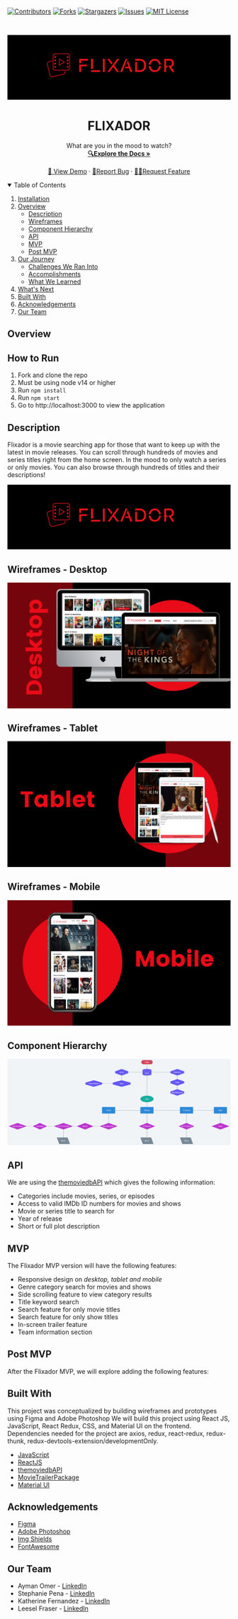 ###

[![Contributors][contributors-shield]][contributors-url]
[![Forks][forks-shield]][forks-url]
[![Stargazers][stars-shield]][stars-url]
[![Issues][issues-shield]][issues-url]
[![MIT License][license-shield]][license-url]

<!-- PROJECT LOGO -->
<br />
<p align="center">
  <a href="https://github.com/stephp23/flixador-react-redux-app">
    <img src="src\images\banner.png" alt="Logo">
  </a>

  <h1 align="center">FLIXADOR</h1>

  <p align="center">
    What are you in the mood to watch?
    <br />
    <a href="https://github.com/stephp23/flixador-react-redux-app"><strong>🔍Explore the Docs »</strong></a>
    <br />
    <br />
    <a href="">👀 View Demo</a>
    ·
    <a href="https://github.com/stephp23/flixador-react-redux-app">🐛Report Bug</a>
    ·
    <a href="https://github.com/stephp23/flixador-react-redux-app">✍🏽Request Feature</a>
  </p>
</p>

<!-- TABLE OF CONTENTS -->
<details open="open">
  <summary>Table of Contents</summary>
  <ol>
    <li>
      <a href="#installation">Installation</a>
      <li>
      <a href="#overview">Overview</a>
      <ul>
        <li><a href="#description">Description</a></li>
         <li><a href="#wireframes">Wireframes</a></li>
         <li><a href="#component-hierarchy">Component Hierarchy</a></li>
         <li><a href="#api">API</a></li>
         <li><a href="#mvp">MVP</a></li>
         <li><a href="#post-mvp">Post MVP</a></li>
      </ul>
    </li>
    <li>
      <a href="#our-journey">Our Journey</a>
      <ul>
        <li><a href="#challenges-we-ran-into">Challenges We Ran Into</a></li>
        <li><a href="#accomplishments">Accomplishments</a></li>
        <li><a href="#what-we-learned">What We Learned</a></li>
      </ul>
    </li>
    <li><a href="#whats-next">What's Next</a></li>
    <li><a href="#built-with">Built With</a></li>
    <li><a href="#acknowledgements">Acknowledgements</a></li>
    <li><a href="#our-team">Our Team</a></li>
  </ol>
</details>

<!-- ABOUT THE PROJECT -->

## Overview

## How to Run

1. Fork and clone the repo
2. Must be using node v14 or higher
3. Run `npm install`
4. Run `npm start`
5. Go to http://localhost:3000 to view the application

## Description

Flixador is a movie searching app for those that want to keep up with the latest in movie releases. You can scroll through hundreds of movies and series titles right from the home screen. In the mood to only watch a series or only movies. You can also browse through hundreds of titles and their descriptions!

 <a href="https://github.com/stephp23/flixador-react-redux-app">
    <img src="src\images\banner.png" alt="Logo">
  </a>

## Wireframes - Desktop

<a href="https://github.com/stephp23/flixador-react-redux-app">
    <img src="src\images\desktop.png" alt="Logo">
  </a>
 
 ## Wireframes - Tablet

 <a href="https://github.com/stephp23/flixador-react-redux-app">
    <img src="src\images\tablet.png" alt="Logo">
  </a>

## Wireframes - Mobile

  <a href="https://github.com/stephp23/flixador-react-redux-app">
    <img src="src\images\mobile.png" alt="Logo">
  </a>

## Component Hierarchy

<a href="https://github.com/stephp23/flixador-react-redux-app">
  <img src="src/images/componenthierarchy.png" alt="ComponentHierachy">
  </a>

## API

We are using the [themoviedbAPI](https://www.themoviedb.org/documentation/api) which gives the following information:

- Categories include movies, series, or episodes
- Access to valid IMDb ID numbers for movies and shows
- Movie or series title to search for
- Year of release
- Short or full plot description 


## MVP

The Flixador MVP version will have the following features:

- Responsive design on _desktop, tablet and mobile_
- Genre category search for movies and shows
- Side scrolling feature to view category results
- Title keyword search 
- Search feature for only movie titles
- Search feature for only show titles
- In-screen trailer feature
- Team information section


## Post MVP

After the Flixador MVP, we will explore adding the following features:



<!-- BUILT WITH -->

## Built With

This project was conceptualized by building wireframes and prototypes using Figma and Adobe Photoshop We will build this project using React JS, JavaScript, React Redux, CSS, and Material UI on the frontend. Dependencies needed for the project are axios, redux, react-redux, redux-thunk, redux-devtools-extension/developmentOnly. 


- [JavaScript](https://javascript.com)
- [ReactJS](https://reactjs.org)
- [themoviedbAPI](https://www.themoviedb.org/documentation/api)
- [MovieTrailerPackage](https://www.npmjs.com/package/movie-trailer)
- [Material UI](https://material-ui.com/)

<!-- ACKNOWLEDGEMENTS -->

## Acknowledgements

- [Figma](https://www.figma.com/)
- [Adobe Photoshop](https://www.adobe.com/products/photoshop.html)
- [Img Shields](https://shields.io)
- [FontAwesome](https://fontawesome.com/)

<!-- CONTACT -->

## Our Team

- Ayman Omer - [LinkedIn](https://www.linkedin.com/in/ayman-omer-b2429b1ab/)
- Stephanie Pena - [LinkedIn](https://www.linkedin.com/in/stephanieapena/)
- Katherine Fernandez - [LinkedIn](https://www.linkedin.com/in/katfernandez22/)
- Leesel Fraser - [LinkedIn](https://www.linkedin.com/in/leesel/)

<!-- MARKDOWN LINKS & IMAGES -->
<!-- https://www.markdownguide.org/basic-syntax/#reference-style-links -->

[contributors-shield]: https://img.shields.io/github/contributors/stephp23/flixador-react-redux-app
[contributors-url]: https://github.com/stephp23/flixador-react-redux-app
[forks-shield]: https://img.shields.io/github/forks/stephp23/flixador-react-redux-app
[forks-url]: https://github.com/stephp23/flixador-react-redux-app
[stars-shield]: https://img.shields.io/github/stars/stephp23/flixador-react-redux-app
[stars-url]: https://github.com/stephp23/flixador-react-redux-app
[issues-shield]: https://img.shields.io/github/issues/stephp23/flixador-react-redux-app
[issues-url]: https://github.com/stephp23/flixador-react-redux-app
[license-shield]: https://img.shields.io/github/license/stephp23/flixador-react-redux-app
[license-url]: https://github.com/stephp23/flixador-react-redux-app


